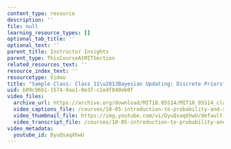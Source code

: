 ```yaml
---
content_type: resource
description: ''
file: null
learning_resource_types: []
optional_tab_title: ''
optional_text: ''
parent_title: Instructor Insights
parent_type: ThisCourseAtMITSection
related_resources_text: ''
resource_index_text: ''
resourcetype: Video
title: "Sample Class: Class 11\u2013Bayesian Updating: Discrete Priors"
uid: b09c96b1-1574-9aa1-0e37-c1edf840eb0f
video_files:
  archive_url: https://archive.org/download/MIT18.05S14/MIT18_05S14_class12_300k.mp4
  video_captions_file: /courses/18-05-introduction-to-probability-and-statistics-spring-2014/9026f48720ff50849bba3a3e7f961d8e_DyuQsaqXhwU.vtt
  video_thumbnail_file: https://img.youtube.com/vi/DyuQsaqXhwU/default.jpg
  video_transcript_file: /courses/18-05-introduction-to-probability-and-statistics-spring-2014/4f0443556eed1ef14440d5d1b4a1b220_DyuQsaqXhwU.pdf
video_metadata:
  youtube_id: DyuQsaqXhwU
---
```


